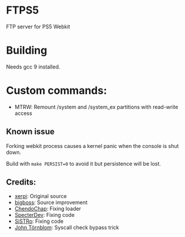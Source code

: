 # FTPS5
FTP server for PS5 Webkit

# Building

Needs gcc 9 installed.

# Custom commands:

- MTRW: Remount /system and /system_ex partitions with read-write access

## Known issue
Forking webkit process causes a kernel panic when the console is shut down.

Build with `make PERSIST=0` to avoid it but persistence will be lost.

## Credits:

- [xerpi](https://github.com/xerpi): Original source
- [bigboss](https://github.com/psxdev): Source improvement
- [ChendoChap](https://github.com/ChendoChap): Fixing loader
- [SpecterDev](https://github.com/Cryptogenic): Fixing code
- [SiSTRo](https://github.com/SiSTR0): Fixing code
- [John Törnblom](https://github.com/john-tornblom): Syscall check bypass trick
